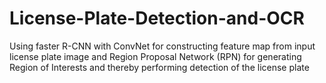 # License-Plate-Detection-and-OCR
Using faster R-CNN with ConvNet for constructing feature map from input license plate image and Region Proposal Network (RPN) for generating Region of Interests and thereby performing detection of the license plate
